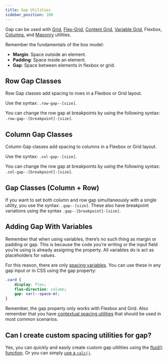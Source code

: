 ```yaml
---
title: Gap Utilities
sidebar_position: 100
---
```


Gap can be used with [Grid](../grids/grid-classes-standard.md), [Flex-Grid](../flexbox/flex-grids-flexbox-grids.md), [Content Grid](../grids/content-grid.md), [Variable Grid](../grids/variable-grid.md), Flexbox, [Columns](../columns/css-columns.md), and [Masonry](../columns/masonry-layouts.md) utilities.

Remember the fundamentals of the box model:

- **Margin**: Space outside an element.
- **Padding**: Space inside an element.
- **Gap**: Space between elements in flexbox or grid.

## Row Gap Classes

Row Gap classes add spacing to rows in a Flexbox or Grid layout.

Use the syntax: `.row-gap--[size]`.

You can change the row gap at breakpoints by using the following syntax: `.row-gap--[breakpoint]-[size]`.

## Column Gap Classes

Column Gap classes add spacing to columns in a Flexbox or Grid layout.

Use the syntax: `.col-gap--[size]`.

You can change the row gap at breakpoints by using the following syntax: `.col-gap--[breakpoint]-[size]`.

## Gap Classes (Column + Row)

If you want to set both column and row gap simultaneously with a single utility, you use the syntax: `.gap--[size]`. These also have breakpoint variations using the syntax `.gap--[breakpoint]-[size]`.

## Adding Gap With Variables

Remember that when using variables, there’s no such thing as margin or padding or gap. This is because the code you’re writing or the input field you’re using is already assigning the property. All variables do is act as placeholders for values.

For this reason, there are only [spacing variables](../spacing/spacing-variables.md). You can use these in any gap input or in CSS using the gap property:

```CSS
.card {
    display: flex;
    flex-direction: column;
    gap: var(--space-m);
}
```

Remember, the gap property only works with Flexbox and Grid. Also remember that you have [contextual spacing utilities](../spacing/contextual-spacing.md) that should be used in most common scenarios.

## Can I create custom spacing utilities for gap?

Yes, you can quickly and easily create custom gap uitilities using the [fluid() function](../functions/fluid-function.md). Or you can simply [use a `calc()`](../functions/calc.md).
